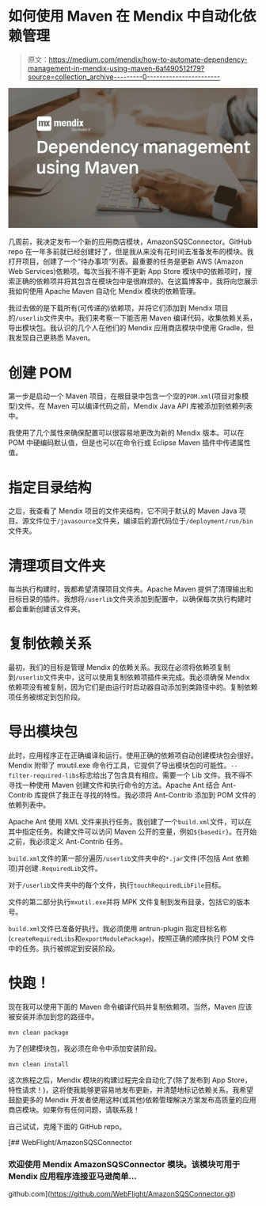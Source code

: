 # 如何使用 Maven 在 Mendix 中自动化依赖管理

> 原文：<https://medium.com/mendix/how-to-automate-dependency-management-in-mendix-using-maven-6af490512f79?source=collection_archive---------0----------------------->

![](img/c7d20a5a01f0d40995f700d4d6e39127.png)

几周前，我决定发布一个新的应用商店模块，AmazonSQSConnector。GitHub repo 在一年多前就已经创建好了，但是我从来没有花时间去准备发布的模块。我打开项目，创建了一个“待办事项”列表。最重要的任务是更新 AWS (Amazon Web Services)依赖项。每次当我不得不更新 App Store 模块中的依赖项时，搜索正确的依赖项并将其包含在模块包中是很麻烦的。在这篇博客中，我将向您展示我如何使用 Apache Maven 自动化 Mendix 模块的依赖管理。

我过去做的是下载所有(可传递的)依赖项，并将它们添加到 Mendix 项目的`/userlib`文件夹中。我们来考察一下能否用 Maven 编译代码，收集依赖关系，导出模块包。我认识的几个人在他们的 Mendix 应用商店模块中使用 Gradle，但我发现自己更熟悉 Maven。

# 创建 POM

第一步是启动一个 Maven 项目，在根目录中包含一个空的`POM.xml`(项目对象模型)文件。在 Maven 可以编译代码之前，Mendix Java API 库被添加到依赖列表中。

我使用了几个属性来确保配置可以很容易地更改为新的 Mendix 版本。可以在 POM 中硬编码默认值，但是也可以在命令行或 Eclipse Maven 插件中传递属性值。

# 指定目录结构

之后，我查看了 Mendix 项目的文件夹结构，它不同于默认的 Maven Java 项目。源文件位于`/javasource`文件夹，编译后的源代码位于`/deployment/run/bin`文件夹。

# 清理项目文件夹

每当执行构建时，我都希望清理项目文件夹。Apache Maven 提供了清理输出和目标目录的插件。我想将`/userlib`文件夹添加到配置中，以确保每次执行构建时都会重新创建该文件夹。

# 复制依赖关系

最初，我们的目标是管理 Mendix 的依赖关系。我现在必须将依赖项复制到`/userlib`文件夹中，这可以使用复制依赖项插件来完成。我必须确保 Mendix 依赖项没有被复制，因为它们是由运行时启动器自动添加到类路径中的。复制依赖项任务被绑定到包阶段。

# 导出模块包

此时，应用程序正在正确编译和运行。使用正确的依赖项自动创建模块包会很好。Mendix 附带了 mxutil.exe 命令行工具，它提供了导出模块包的可能性。`--filter-required-libs`标志给出了包含具有相应。需要一个 Lib 文件。我不得不寻找一种使用 Maven 创建文件和执行命令的方法。Apache Ant 结合 Ant-Contrib 库提供了我正在寻找的特性。我必须将 Ant-Contrib 添加到 POM 文件的依赖列表中。

Apache Ant 使用 XML 文件来执行任务。我创建了一个`build.xml`文件，可以在其中指定任务。构建文件可以访问 Maven 公开的变量，例如`${basedir}`。在开始之前，我必须定义 Ant-Contrib 任务。

`build.xml`文件的第一部分遍历`/userlib`文件夹中的`*.jar`文件(不包括 Ant 依赖项)并创建`.RequiredLib`文件。

对于`/userlib`文件夹中的每个文件，执行`touchRequiredLibFile`目标。

文件的第二部分执行`mxutil.exe`并将 MPK 文件复制到发布目录，包括它的版本号。

`build.xml`文件已准备好执行。我必须使用 antrun-plugin 指定目标名称(`createRequiredLibs`和`exportModulePackage`)，按照正确的顺序执行 POM 文件中的任务。执行被绑定到安装阶段。

# 快跑！

现在我可以使用下面的 Maven 命令编译代码并复制依赖项。当然，Maven 应该被安装并添加到您的路径中。

```
mvn clean package
```

为了创建模块包，我必须在命令中添加安装阶段。

```
mvn clean install
```

这次旅程之后，Mendix 模块的构建过程完全自动化了(除了发布到 App Store，特性请求！)，这将使我能够更容易地发布更新，并清楚地标记依赖关系。我希望鼓励更多的 Mendix 开发者使用这种(或其他)依赖管理解决方案发布高质量的应用商店模块。如果你有任何问题，请联系我！

自己试试，克隆下面的 GitHub repo。

[](https://github.com/WebFlight/AmazonSQSConnector.git) [## WebFlight/AmazonSQSConnector

### 欢迎使用 Mendix AmazonSQSConnector 模块。该模块可用于 Mendix 应用程序连接亚马逊简单…

github.com](https://github.com/WebFlight/AmazonSQSConnector.git)